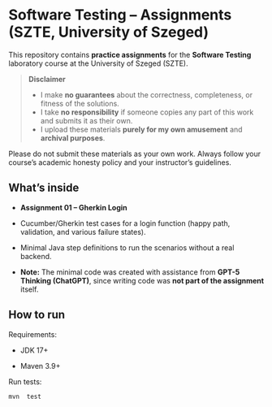 
# Software Testing – Assignments (SZTE, University of Szeged)
  

This repository contains **practice assignments** for the **Software Testing** laboratory course at the University of Szeged (SZTE).

  

>**Disclaimer**
>
>  - I make **no guarantees** about the correctness, completeness, or fitness of the solutions.
>  - I take **no responsibility** if someone copies any part of this work and submits it as their own.
>  - I upload these materials **purely for my own amusement** and **archival purposes**.

  

Please do not submit these materials as your own work. Always follow your course’s academic honesty policy and your instructor’s guidelines.

  

## What’s inside

  

-  **Assignment 01 – Gherkin Login**

- Cucumber/Gherkin test cases for a login function (happy path, validation, and various failure states).

- Minimal Java step definitions to run the scenarios without a real backend.

-  **Note:** The minimal code was created with assistance from **GPT-5 Thinking (ChatGPT)**, since writing code was **not part of the assignment** itself.

  

## How to run

  

Requirements:

- JDK 17+

- Maven 3.9+

  

Run tests:

```bash
mvn  test
